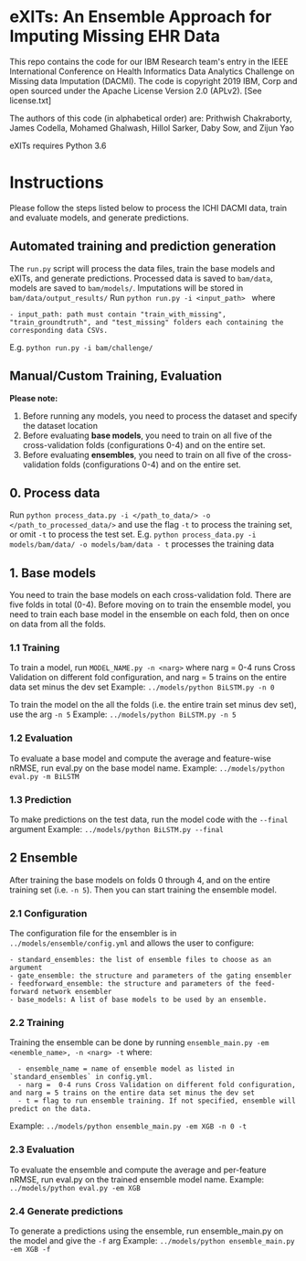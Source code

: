 # eXITs: An Ensemble Approach for Imputing Missing EHR Data

This repo contains the code for our IBM Research team's entry in the IEEE International Conference on Health Informatics Data Analytics Challenge on Missing data Imputation (DACMI). The code is copyright 2019 IBM, Corp and open sourced under the Apache License Version 2.0 (APLv2). [See license.txt]

The authors of this code (in alphabetical order) are: Prithwish Chakraborty, James Codella, Mohamed Ghalwash, Hillol Sarker, Daby Sow, and Zijun Yao

eXITs requires Python 3.6

# Instructions

Please follow the steps listed below to process the ICHI DACMI data, train and evaluate models, and generate predictions.

## Automated training and prediction generation

The `run.py` script will process the data files, train the base models and eXITs, and generate predictions. Processed data is saved to `bam/data`, models are saved to `bam/models/`.  Imputations will be stored in `bam/data/output_results/`
Run `python run.py -i <input_path> ` where
```
- input_path: path must contain "train_with_missing", "train_groundtruth", and "test_missing" folders each containing the corresponding data CSVs.
```
E.g. `python run.py -i bam/challenge/`

## Manual/Custom Training, Evaluation

**Please note:**
1. Before running any models, you need to process the dataset and specify the dataset location
2. Before evaluating **base models**, you need to train on all five of the cross-validation folds (configurations 0-4) and on the entire set.
3. Before evaluating  **ensembles**, you need to train on all five of the cross-validation folds (configurations 0-4) and on the entire set.


## 0. Process data
Run `python process_data.py -i </path_to_data/> -o </path_to_processed_data/>` and use the flag  `-t` to process the training set, or omit `-t` to process the test set.
E.g. `python process_data.py -i models/bam/data/ -o models/bam/data - t` processes the training data

## 1. Base models
You need to train the base models on each cross-validation fold. There are five folds in total (0-4). 
Before moving on to train the ensemble model, you need to train each base model in the ensemble on each fold, then on once on data from all the folds.

### 1.1 Training
To train a model, run `MODEL_NAME.py -n <narg>`
where narg =  0-4 runs Cross Validation on different fold configuration, and narg = 5 trains on the entire data set minus the dev set
Example: `../models/python BiLSTM.py -n 0`

To train the model on the all the folds (i.e. the entire train set minus dev set), use the arg `-n 5`
Example: `../models/python BiLSTM.py -n 5`

### 1.2 Evaluation
To evaluate a base model and compute the average and feature-wise nRMSE, run eval.py on the base model name. 
Example: `../models/python eval.py -m BiLSTM`

### 1.3 Prediction
To make predictions on the test data, run the model code with the `--final` argument
Example: `../models/python BiLSTM.py --final`

## 2 Ensemble 
After training the base models on folds 0 through 4, and on the entire training set (i.e. `-n 5`). Then you can start training the ensemble model.

### 2.1 Configuration
The configuration file for the ensembler is in `../models/ensemble/config.yml` and allows the user to configure:
```
- standard_ensembles: the list of ensemble files to choose as an argument
- gate_ensemble: the structure and parameters of the gating ensembler 
- feedforward_ensemble: the structure and parameters of the feed-forward network ensembler 
- base_models: A list of base models to be used by an ensemble.
```

### 2.2 Training
Training the ensemble can be done by running `ensemble_main.py -em <enemble_name>, -n <narg> -t` where:
```
  - ensemble_name = name of ensemble model as listed in `standard_ensembles` in config.yml.
  - narg =  0-4 runs Cross Validation on different fold configuration, and narg = 5 trains on the entire data set minus the dev set
  - t = flag to run ensemble training. If not specified, ensemble will predict on the data.
``` 
Example: `../models/python ensemble_main.py -em XGB -n 0 -t `

### 2.3 Evaluation
To evaluate the ensemble and compute the average and per-feature nRMSE, run eval.py on the trained ensemble model name. 
Example: `../models/python eval.py -em XGB`

### 2.4 Generate predictions
To generate a predictions using the ensemble, run ensemble_main.py on the model and give the `-f` arg
Example: `../models/python ensemble_main.py -em XGB -f`
